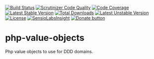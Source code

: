 [![Build Status](https://travis-ci.org/bruli/php-value-objects.svg?branch=master)](https://travis-ci.org/bruli/php-value-objects)
[![Scrutinizer Code Quality](https://scrutinizer-ci.com/g/bruli/php-value-objects/badges/quality-score.png?b=master)](https://scrutinizer-ci.com/g/bruli/php-value-objects/?branch=master)
[![Code Coverage](https://scrutinizer-ci.com/g/bruli/php-value-objects/badges/coverage.png?b=master)](https://scrutinizer-ci.com/g/bruli/php-value-objects/?branch=master)
[![Latest Stable Version](https://poser.pugx.org/bruli/php-value-objects/v/stable)](https://packagist.org/packages/bruli/php-value-objects)
[![Total Downloads](https://poser.pugx.org/bruli/php-value-objects/downloads)](https://packagist.org/packages/bruli/php-value-objects)
[![Latest Unstable Version](https://poser.pugx.org/bruli/php-value-objects/v/unstable)](https://packagist.org/packages/bruli/php-value-objects)
[![License](https://poser.pugx.org/bruli/php-value-objects/license)](https://packagist.org/packages/bruli/php-value-objects)
[![SensioLabsInsight](https://insight.sensiolabs.com/projects/bb531dff-0f8b-435c-9964-2f0076c1d1c6/mini.png)](https://insight.sensiolabs.com/projects/bb531dff-0f8b-435c-9964-2f0076c1d1c6)
[![Donate button](https://www.paypalobjects.com/en_US/i/btn/btn_donate_SM.gif)](https://www.paypal.me/brulics)
# php-value-objects
Php value objects to use for DDD domains.


